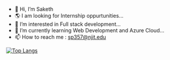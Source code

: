 - 👋 Hi, I’m Saketh
- 🌎 I am looking for Internship oppurtunities...
- 👀 I’m interested in Full stack development...
- 🌱 I’m currently learning Web Development and Azure Cloud...
- 📫 How to reach me : sp357@njit.edu


[![Top Langs](https://github-readme-stats.vercel.app/api/top-langs/?username=saketh242&layout=compact)](https://github.com/saketh242/github-readme-stats)

<!---
saketh242/saketh242 is a ✨ special ✨ repository because its `README.md` (this file) appears on your GitHub profile.
You can click the Preview link to take a look at your changes.
--->
